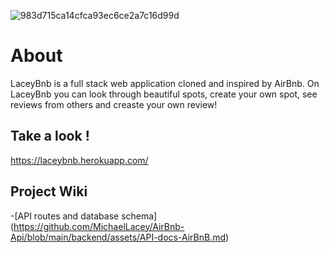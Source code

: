 ![983d715ca14cfca93ec6ce2a7c16d99d](https://user-images.githubusercontent.com/38087319/201725487-69cecff8-d7e0-483d-99c7-6b816fff09d2.png)

# About 
LaceyBnb is a full stack web application cloned and inspired by AirBnb. On LaceyBnb you can look through beautiful spots, create your own spot, see reviews from others and creaste your own review! 

## Take a look ! 
https://laceybnb.herokuapp.com/

## Project Wiki 
-[API routes and database schema] (https://github.com/MichaelLacey/AirBnb-Api/blob/main/backend/assets/API-docs-AirBnB.md)

